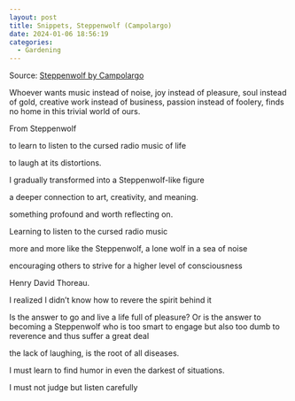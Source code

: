 ```yaml
---
layout: post
title: Snippets, Steppenwolf (Campolargo)
date: 2024-01-06 18:56:19
categories:
  - Gardening
---
```

Source: [Steppenwolf by Campolargo](https://www.juandavidcampolargo.com/blog/steppenwolf)

Whoever wants music instead of noise, joy instead of pleasure, soul instead of gold, creative work instead of business, passion instead of foolery, finds no home in this trivial world of ours.

From Steppenwolf


to learn to listen to the cursed radio music of life

to laugh at its distortions.


I gradually transformed into a Steppenwolf-like figure

a deeper connection to art, creativity, and meaning.

something profound and worth reflecting on.

Learning to listen to the cursed radio music 

more and more like the Steppenwolf, a lone wolf in a sea of noise
 
encouraging others to strive for a higher level of consciousness 

Henry David Thoreau.

I realized I didn’t know how to revere the spirit behind it

Is the answer to go and live a life full of pleasure? Or is the answer to becoming a Steppenwolf who is too smart to engage but also too dumb to reverence and thus suffer a great deal

the lack of laughing, is the root of all diseases.

I must learn to find humor in even the darkest of situations.

I must not judge but listen carefully

